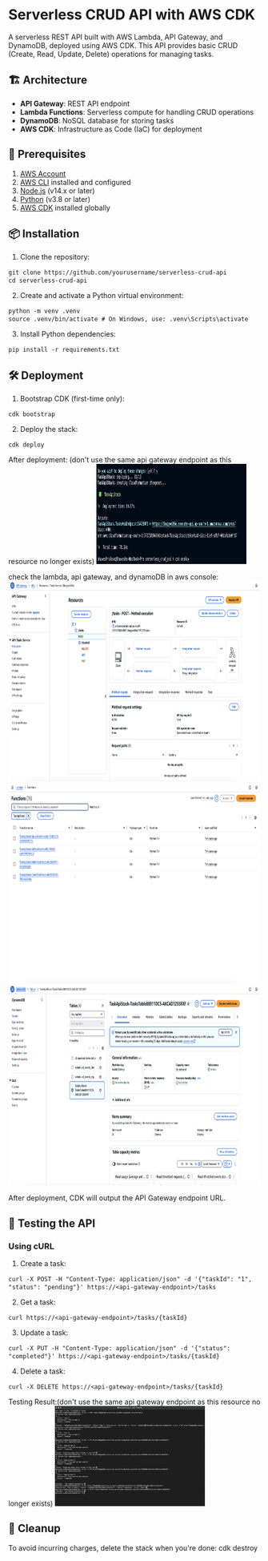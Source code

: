# Serverless CRUD API with AWS CDK

A serverless REST API built with AWS Lambda, API Gateway, and DynamoDB, deployed using AWS CDK. This API provides basic CRUD (Create, Read, Update, Delete) operations for managing tasks.

## 🏗️ Architecture

- **API Gateway**: REST API endpoint
- **Lambda Functions**: Serverless compute for handling CRUD operations
- **DynamoDB**: NoSQL database for storing tasks
- **AWS CDK**: Infrastructure as Code (IaC) for deployment

## 🚀 Prerequisites

1. [AWS Account](https://aws.amazon.com/)
2. [AWS CLI](https://aws.amazon.com/cli/) installed and configured
3. [Node.js](https://nodejs.org/) (v14.x or later)
4. [Python](https://www.python.org/) (v3.8 or later)
5. [AWS CDK](https://aws.amazon.com/cdk/) installed globally

## 📦 Installation

1. Clone the repository:
```
git clone https://github.com/yourusername/serverless-crud-api
cd serverless-crud-api
```

2. Create and activate a Python virtual environment:
```
python -m venv .venv
source .venv/bin/activate # On Windows, use: .venv\Scripts\activate
```

3. Install Python dependencies:
```
pip install -r requirements.txt
```

## 🛠️ Deployment

1. Bootstrap CDK (first-time only):
```
cdk bootstrap
```

2. Deploy the stack:
```
cdk deploy
```

After deployment: (don't use the same api gateway endpoint as this resource no longer exists)
<img src="result-screenshot/deployment.png" alt="Alt text" width="300" height="200">

check the lambda, api gateway, and dynamoDB in aws console:
<img src="result-screenshot/API_Gateway.png" alt="Alt text" width="600" height="400">
<img src="result-screenshot/Lambda.png" alt="Alt text" width="600" height="400">
<img src="result-screenshot/Cloudformation_Stack.png" alt="Alt text" width="600" height="400">

After deployment, CDK will output the API Gateway endpoint URL.

## 🧪 Testing the API

### Using cURL

1. Create a task:
```
curl -X POST -H "Content-Type: application/json" -d '{"taskId": "1", "status": "pending"}' https://<api-gateway-endpoint>/tasks
```

2. Get a task:
```
curl https://<api-gateway-endpoint>/tasks/{taskId}
```

3. Update a task:
```
curl -X PUT -H "Content-Type: application/json" -d '{"status": "completed"}' https://<api-gateway-endpoint>/tasks/{taskId}
```

4. Delete a task:
```
curl -X DELETE https://<api-gateway-endpoint>/tasks/{taskId}
```

Testing Result:(don't use the same api gateway endpoint as this resource no longer exists)
<img src="result-screenshot/Testing.png" alt="Alt text" width="300" height="200">

## 🧹 Cleanup

To avoid incurring charges, delete the stack when you're done:
cdk destroy
